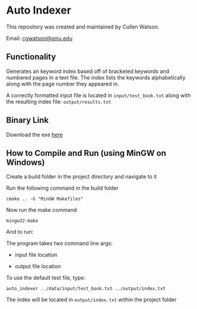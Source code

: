 # Auto Indexer

This repository was created and maintained by Cullen Watson.

Email: cgwatson@smu.edu

## Functionality

Generates an keyword index based off of bracketed keywords and numbered pages in a text file. The index lists the keywords alphabetically along with the page number they appeared in.

A correctly formatted input file is located in ```input/test_book.txt``` along with the resulting index file: ```output/results.txt```

## Binary Link

Download the exe [here](https://github.com/cullenwatson/auto-indexer/releases/tag/v0.1)

## How to Compile and Run (using MinGW on Windows)

Create a build folder in the project directory and navigate to it

Run the following command in the build folder

```cmake .. -G "MinGW Makefiles"```

Now run the make command

```mingw32-make```

And to run:

The program takes two command line args:

* input file location

* output file location

To use the default test file, type:

```auto_indexer ../data/input/test_book.txt ../output/index.txt```

The index will be located in ```output/index.txt``` within the project folder





